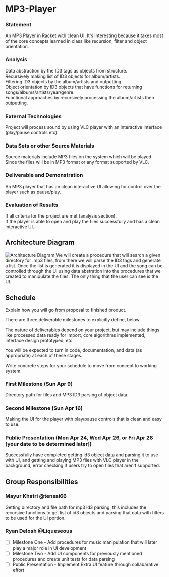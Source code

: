 # MP3-Player

### Statement
An MP3 Player in Racket with clean UI. It's interesting because it takes most of the core concepts learned in class like recursion, filter and object orientation.

### Analysis

Data abstraction by the ID3 tags as objects from structure.  
Recursively making list of ID3 objects for album/artists.  
Filtering ID3 objects by the album/artists and outputting.  
Object orientation by ID3 objects that have functions for returning songs/albums/artists/year/genre.  
Functional approaches by recursively processing the album/artists then outputting.  

### External Technologies

Project will process sound by using VLC player with an interactive interface (play/pause controls etc).

### Data Sets or other Source Materials

Source materials include MP3 files on the system which will be played. Since the files will be in MP3 format or any format supported by VLC.

### Deliverable and Demonstration

An MP3 player that has an clean interactive UI allowing for control over the player such as pause/play.

### Evaluation of Results

If all criteria for the project are met (analysis section).    
If the player is able to open and play the files successfully and has a clean interactive UI.  

## Architecture Diagram
![Architecture Diagram](https://cloud.githubusercontent.com/assets/16441327/24590864/f4334e3a-17c2-11e7-9328-5012de00fdb9.png)
  We will create a procedure that will search a given directory for .mp3 files, from there we will parse the ID3 tags and generate a list. Once the list is generated it is displayed in the UI and the song can be controlled through the UI using data abstration into the procedures that we created to manipulate the files. The only thing that the user can see is the UI.
  
## Schedule
Explain how you will go from proposal to finished product. 

There are three deliverable milestones to explicitly define, below.

The nature of deliverables depend on your project, but may include things like processed data ready for import, core algorithms implemented, interface design prototyped, etc. 

You will be expected to turn in code, documentation, and data (as appropriate) at each of these stages.

Write concrete steps for your schedule to move from concept to working system. 

### First Milestone (Sun Apr 9)

Directory path for files and MP3 ID3 parsing of object data.  

### Second Milestone (Sun Apr 16)

Making the UI for the player with play/pause controls that is clean and easy to use.  

### Public Presentation (Mon Apr 24, Wed Apr 26, or Fri Apr 28 [your date to be determined later])

Successfully have completed getting id3 object data and parsing it to use with UI, and getting and playing MP3 files with VLC player in the background, error checking if users try to open files that aren't supported.

## Group Responsibilities

### Mayur Khatri @tensai66
Getting directory and file path for mp3 id3 parsing, this includes the recursive functions to get list of id3 objects and parsing that data with filters to be used for the UI portion.

### Ryan Delosh @Liqueseous
- [ ] Milestone One - Add procedures for music manipulation that will later play a major role in UI development
- [ ] Milestone Two - Add UI components for previously mentioned procedures and create unit tests for data parsing
- [ ] Public Presentation - Implement Extra UI feature through collabarative effort
